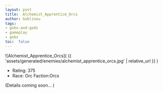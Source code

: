 ```yaml
---
layout: post
title:  Alchemist_Apprentice_Orcs
author: Goblinou
tags:
- gobs-and-gods
- gameplay
- gobs
toc:  false
---
```


![Alchemist_Apprentice_Orcs]( {{ 'assets/generated/enemies/alchemist_apprentice_orcs.jpg' | relative_url }} )
- Rating: 375
- Race: Orc  Faction:Orcs

(Details coming soon... )